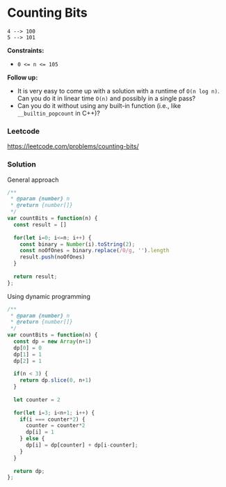 # Counting Bits
```
4 --> 100
5 --> 101
```

 

**Constraints:**

- `0 <= n <= 105`

 

**Follow up:**

- It is very easy to come up with a solution with a runtime of `O(n log n)`. Can you do it in linear time `O(n)` and possibly in a single pass?
- Can you do it without using any built-in function (i.e., like `__builtin_popcount` in C++)?



### Leetcode

https://leetcode.com/problems/counting-bits/



### Solution

General approach

```js
/**
 * @param {number} n
 * @return {number[]}
 */
var countBits = function(n) {
  const result = []
  
  for(let i=0; i<=n; i++) {
    const binary = Number(i).toString(2);
    const noOfOnes = binary.replace(/0/g, '').length
    result.push(noOfOnes)
  }
  
  return result;
};
```



Using dynamic programming

```js
/**
 * @param {number} n
 * @return {number[]}
 */
var countBits = function(n) {
  const dp = new Array(n+1)
  dp[0] = 0
  dp[1] = 1
  dp[2] = 1
  
  if(n < 3) {
    return dp.slice(0, n+1)
  }
  
  let counter = 2
  
  for(let i=3; i<n+1; i++) {
    if(i === counter*2) {
      counter = counter*2
      dp[i] = 1
    } else {
      dp[i] = dp[counter] + dp[i-counter];
    }
  }
  
  return dp;
};
```

